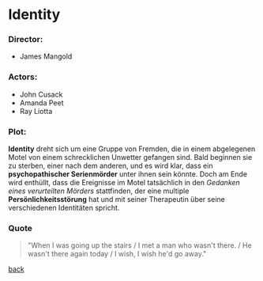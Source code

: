 # Identity

### Director:
- James Mangold

### Actors: 
- John Cusack
- Amanda Peet 
- Ray Liotta

### Plot:
**Identity** dreht sich um eine Gruppe von Fremden, die in einem abgelegenen Motel von einem schrecklichen Unwetter gefangen sind. Bald beginnen sie zu sterben, einer nach dem anderen, und es wird klar, dass ein **psychopathischer Serienmörder** unter ihnen sein könnte. Doch am Ende wird enthüllt, dass die Ereignisse im Motel tatsächlich in den *Gedanken eines verurteilten Mörders* stattfinden, der eine multiple **Persönlichkeitsstörung** hat und mit seiner Therapeutin über seine verschiedenen Identitäten spricht.

### Quote

> "When I was going up the stairs / I met a man who wasn't there. / He wasn't there again today / I wish, I wish he'd go away."

[back](../inhalt.md)
